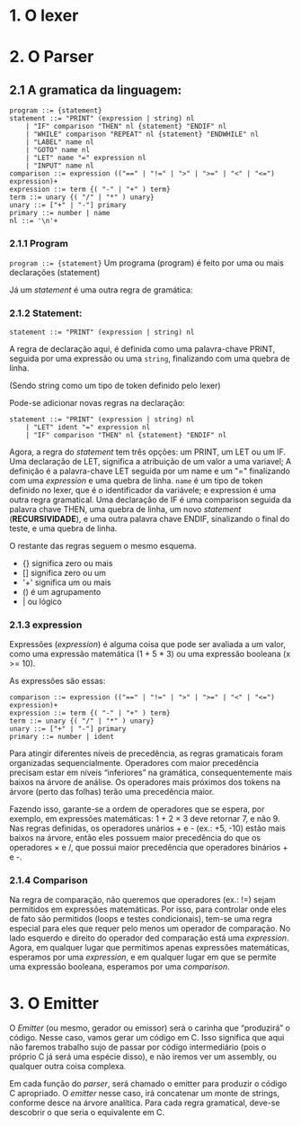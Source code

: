 # 1. O lexer

# 2. O Parser

## 2.1 A gramatica da linguagem:

```
program ::= {statement}
statement ::= "PRINT" (expression | string) nl
    | "IF" comparison "THEN" nl {statement} "ENDIF" nl
    | "WHILE" comparison "REPEAT" nl {statement} "ENDWHILE" nl
    | "LABEL" name nl
    | "GOTO" name nl
    | "LET" name "=" expression nl
    | "INPUT" name nl
comparison ::= expression (("==" | "!=" | ">" | ">=" | "<" | "<=") expression)+
expression ::= term {( "-" | "+" ) term}
term ::= unary {( "/" | "*" ) unary}
unary ::= ["+" | "-"] primary
primary ::= number | name
nl ::= '\n'+ 
```

### 2.1.1 Program

`program ::= {statement}`
Um programa (program) é feito por uma ou mais declarações (statement)

Já um *statement* é uma outra regra de gramática:
### 2.1.2 Statement:
`statement ::= "PRINT" (expression | string) nl`

A regra de declaração aqui, é definida como uma palavra-chave PRINT, 
seguida por uma expressão ou uma `string`, finalizando com uma quebra de linha.

(Sendo string como um tipo de token definido pelo lexer)

Pode-se adicionar novas regras na declaração:

```
statement ::= "PRINT" (expression | string) nl
    | "LET" ident "=" expression nl
    | "IF" comparison "THEN" nl {statement} "ENDIF" nl
```

Agora, a regra do *statement* tem três opções: um PRINT, um LET ou um IF. Uma declaração de LET, 
significa a atribuição de um valor a uma variavel; A definição é a palavra-chave LET seguida por
um name e um "=" finalizando com uma *expression* e uma quebra de linha. `name` é um tipo de token
definido no lexer, que é o identificador da variávele; e expression é uma outra regra gramatical.
Uma declaração de IF é uma comparison seguida da palavra chave THEN, uma quebra de linha, 
um novo *statement* (**RECURSIVIDADE**), e uma outra palavra chave ENDIF, 
sinalizando o final do teste, e uma quebra de linha.

O restante das regras seguem o mesmo esquema. 

- {} significa zero ou mais
- [] significa zero ou um
- '+' significa um ou mais
- () é um agrupamento
- | ou lógico

### 2.1.3 expression
Expressões (*expression*) é alguma coisa que pode ser avaliada a um valor, como uma expressão
matemática (1 + 5 * 3) ou uma expressão booleana (x >= 10).

As expressões são essas:
```
comparison ::= expression (("==" | "!=" | ">" | ">=" | "<" | "<=") expression)+
expression ::= term {( "-" | "+" ) term}
term ::= unary {( "/" | "*" ) unary}
unary ::= ["+" | "-"] primary
primary ::= number | ident
```


Para atingir diferentes níveis de precedência, as regras gramaticais 
foram organizadas sequencialmente. Operadores com maior precedência 
precisam estar em níveis “inferiores” na gramática, consequentemente
mais baixos na árvore de análise. Os operadores mais próximos 
dos tokens na árvore (perto das folhas) terão uma precedência maior.

Fazendo isso, garante-se a ordem de operadores que se espera, por exemplo, 
em expressões matemáticas: 1 + 2 × 3 deve retornar 7, e não 9. 
Nas regras definidas, os operadores unários + e - (ex.: +5, -10)
estão mais baixos na árvore, então eles possuem maior precedência do que os operadores
× e /, que possui maior precedência que operadores binários + e -.

### 2.1.4 Comparison
Na regra de comparação, não queremos que operadores (ex.: !=) sejam permitidos 
em expressões matemáticas. Por isso, para controlar onde eles de fato são permitidos
(loops e testes condicionais), tem-se uma regra especial para eles que requer
pelo menos um operador de comparação. No lado esquerdo e direito do operador
ded comparação está uma *expression*. Agora, em qualquer lugar que permitimos
apenas expressões matemáticas, esperamos por uma *expression*, e em qualquer lugar
em que se permite uma expressão booleana, esperamos por uma *comparison*.

# 3. O Emitter
O *Emitter* (ou mesmo, gerador ou emissor) será o carinha que “produzirá” o código. 
Nesse caso, vamos gerar um código em C. Isso significa que aqui não faremos trabalho sujo
de passar por código intermediário (pois o próprio C já será uma espécie disso), e
não iremos ver um assembly, ou qualquer outra coisa complexa.

Em cada função do *parser*, será chamado o emitter para produzir o código C apropriado.
O *emitter* nesse caso, irá concatenar um monte de strings, conforme desce na 
árvore analítica. Para cada regra gramatical, deve-se descobrir o que seria o equivalente
em C.